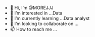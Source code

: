 - 👋 Hi, I’m @MOREJJJ
- 👀 I’m interested in ...Data 
- 🌱 I’m currently learning ...Data analyst
- 💞️ I’m looking to collaborate on ...
- 📫 How to reach me ...


<!---
MOREJJJ/MOREJJJ is a ✨ special ✨ repository because its `README.md` (this file) appears on your GitHub profile.
You can click the Preview link to take a look at your changes.
--->
